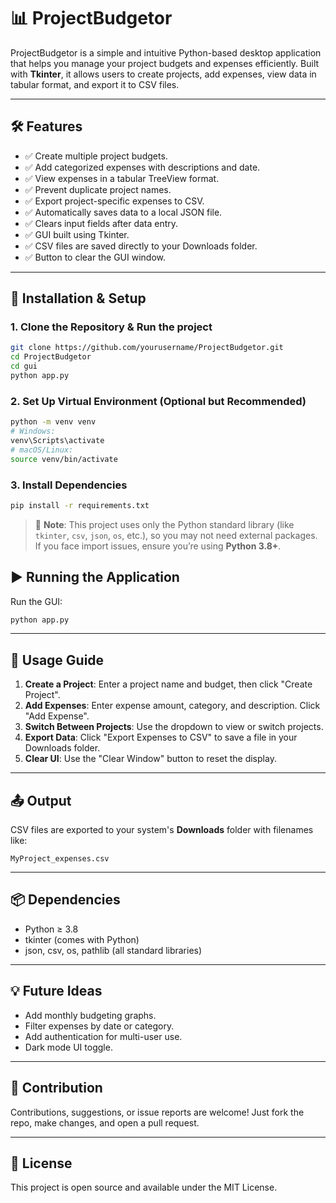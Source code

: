 # 📊 ProjectBudgetor

ProjectBudgetor is a simple and intuitive Python-based desktop application that helps you manage your project budgets and expenses efficiently. Built with **Tkinter**, it allows users to create projects, add expenses, view data in tabular format, and export it to CSV files.

---

## 🛠 Features

- ✅ Create multiple project budgets.
- ✅ Add categorized expenses with descriptions and date.
- ✅ View expenses in a tabular TreeView format.
- ✅ Prevent duplicate project names.
- ✅ Export project-specific expenses to CSV.
- ✅ Automatically saves data to a local JSON file.
- ✅ Clears input fields after data entry.
- ✅ GUI built using Tkinter.
- ✅ CSV files are saved directly to your Downloads folder.
- ✅ Button to clear the GUI window.

---

## 🚀 Installation & Setup

### 1. Clone the Repository & Run the project
```bash
git clone https://github.com/yourusername/ProjectBudgetor.git
cd ProjectBudgetor
cd gui
python app.py
```

### 2. Set Up Virtual Environment (Optional but Recommended)
```bash
python -m venv venv
# Windows:
venv\Scripts\activate
# macOS/Linux:
source venv/bin/activate
```

### 3. Install Dependencies
```bash
pip install -r requirements.txt
```

> 📌 **Note**: This project uses only the Python standard library (like `tkinter`, `csv`, `json`, `os`, etc.), so you may not need external packages. If you face import issues, ensure you’re using **Python 3.8+**.


## ▶️ Running the Application

Run the GUI:
```bash
python app.py
```

---

## 📝 Usage Guide

1. **Create a Project**: Enter a project name and budget, then click "Create Project".
2. **Add Expenses**: Enter expense amount, category, and description. Click "Add Expense".
3. **Switch Between Projects**: Use the dropdown to view or switch projects.
4. **Export Data**: Click "Export Expenses to CSV" to save a file in your Downloads folder.
5. **Clear UI**: Use the "Clear Window" button to reset the display.

---

## 📤 Output

CSV files are exported to your system's **Downloads** folder with filenames like:
```
MyProject_expenses.csv
```

---

## 📦 Dependencies

- Python ≥ 3.8
- tkinter (comes with Python)
- json, csv, os, pathlib (all standard libraries)

---

## 💡 Future Ideas

- Add monthly budgeting graphs.
- Filter expenses by date or category.
- Add authentication for multi-user use.
- Dark mode UI toggle.

---

## 🙌 Contribution

Contributions, suggestions, or issue reports are welcome! Just fork the repo, make changes, and open a pull request.

---

## 📃 License

This project is open source and available under the MIT License.

